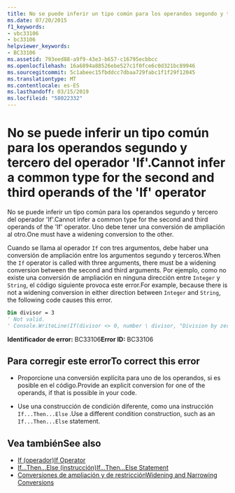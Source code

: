 ```yaml
---
title: No se puede inferir un tipo común para los operandos segundo y tercero del operador 'If'.
ms.date: 07/20/2015
f1_keywords:
- vbc33106
- bc33106
helpviewer_keywords:
- BC33106
ms.assetid: 793eed88-a9f9-43e3-b657-c16795ecbbcc
ms.openlocfilehash: 16a6894a88526ebe527c1f0fce6c0d321bc89946
ms.sourcegitcommit: 5c1abeec15fbddcc7dbaa729fabc1f1f29f12045
ms.translationtype: MT
ms.contentlocale: es-ES
ms.lasthandoff: 03/15/2019
ms.locfileid: "58022332"
---
```

# <a name="cannot-infer-a-common-type-for-the-second-and-third-operands-of-the-if-operator"></a><span data-ttu-id="efd30-102">No se puede inferir un tipo común para los operandos segundo y tercero del operador 'If'.</span><span class="sxs-lookup"><span data-stu-id="efd30-102">Cannot infer a common type for the second and third operands of the 'If' operator</span></span>
<span data-ttu-id="efd30-103">No se puede inferir un tipo común para los operandos segundo y tercero del operador 'If'.</span><span class="sxs-lookup"><span data-stu-id="efd30-103">Cannot infer a common type for the second and third operands of the 'If' operator.</span></span> <span data-ttu-id="efd30-104">Uno debe tener una conversión de ampliación al otro.</span><span class="sxs-lookup"><span data-stu-id="efd30-104">One must have a widening conversion to the other.</span></span>  
  
 <span data-ttu-id="efd30-105">Cuando se llama al operador `If` con tres argumentos, debe haber una conversión de ampliación entre los argumentos segundo y terceros.</span><span class="sxs-lookup"><span data-stu-id="efd30-105">When the `If` operator is called with three arguments, there must be a widening conversion between the second and third arguments.</span></span> <span data-ttu-id="efd30-106">Por ejemplo, como no existe una conversión de ampliación en ninguna dirección entre `Integer` y `String`, el código siguiente provoca este error.</span><span class="sxs-lookup"><span data-stu-id="efd30-106">For example, because there is not a widening conversion in either direction between `Integer` and `String`, the following code causes this error.</span></span>  
  
```vb  
Dim divisor = 3  
' Not valid.  
' Console.WriteLine(If(divisor <> 0, number \ divisor, "Division by zero"))  
```  
  
 <span data-ttu-id="efd30-107">**Identificador de error:** BC33106</span><span class="sxs-lookup"><span data-stu-id="efd30-107">**Error ID:** BC33106</span></span>  
  
## <a name="to-correct-this-error"></a><span data-ttu-id="efd30-108">Para corregir este error</span><span class="sxs-lookup"><span data-stu-id="efd30-108">To correct this error</span></span>  
  
-   <span data-ttu-id="efd30-109">Proporcione una conversión explícita para uno de los operandos, si es posible en el código.</span><span class="sxs-lookup"><span data-stu-id="efd30-109">Provide an explicit conversion for one of the operands, if that is possible in your code.</span></span>  
  
-   <span data-ttu-id="efd30-110">Use una construcción de condición diferente, como una instrucción `If...Then...Else` .</span><span class="sxs-lookup"><span data-stu-id="efd30-110">Use a different condition construction, such as an `If...Then...Else` statement.</span></span>  
  
## <a name="see-also"></a><span data-ttu-id="efd30-111">Vea también</span><span class="sxs-lookup"><span data-stu-id="efd30-111">See also</span></span>

- [<span data-ttu-id="efd30-112">If (operador)</span><span class="sxs-lookup"><span data-stu-id="efd30-112">If Operator</span></span>](../../visual-basic/language-reference/operators/if-operator.md)
- [<span data-ttu-id="efd30-113">If...Then...Else (instrucción)</span><span class="sxs-lookup"><span data-stu-id="efd30-113">If...Then...Else Statement</span></span>](../../visual-basic/language-reference/statements/if-then-else-statement.md)
- [<span data-ttu-id="efd30-114">Conversiones de ampliación y de restricción</span><span class="sxs-lookup"><span data-stu-id="efd30-114">Widening and Narrowing Conversions</span></span>](../../visual-basic/programming-guide/language-features/data-types/widening-and-narrowing-conversions.md)
